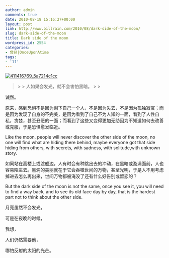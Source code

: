 ```yaml
---
author: admin
comments: true
date: 2010-08-18 15:16:27+00:00
layout: post
link: http://www.billrain.com/2010/08/dark-side-of-the-moon/
slug: dark-side-of-the-moon
title: Dark side of the moon
wordpress_id: 2554
categories:
- 曾经|OnceUponAtime
tags:
- '11'
---
```


[![411416769_5a7214c1cc](http://www.billrain.com/wp-content/uploads/2010/08/411416769_5a7214c1cc_thumb.jpg)](http://www.billrain.com/wp-content/uploads/2010/08/411416769_5a7214c1cc.jpg)

 

<blockquote>  
> 
> 人如果会发光，就不会害怕黑暗。
> 
> </blockquote>

 

诚然。

 

原来，感到恐惧不是因为剩下自己一个人，不是因为失去，不是因为孤独寂寞；而是因为发现了自身的不完美，是因为看到了自己不为人知的一面，看到了人性自私，贪婪，甚至丑恶的一面；而看到了这些又变得更加无助因为不知道如何去改善或克服，于是恐惧愈发临近。

 

Like the moon, people will never discover the other side of the moon, no one will find what are hiding there behind, maybe everyone got that side hiding from others, with secrets, with sadness, with solitude,with unknown story. 

 

如同站在高楼上或渡船边，人有时会有种跳出去的冲动，在黑暗或漩涡面前，人也容易陷进去。黑洞的美丽就在于它会吞噬世间的万物，甚至光明，于是人不用考虑掉进去怎么再出来，世间万物都被淹没了还有什么好告别或留恋的？

 

But the dark side of the moon is not the same, once you see it, you will need to find a way back, and to see its old face day by day, that is the hardest part not to think about the other side.

 

月亮虽然不会发光，

 

可是在夜晚的时候，

 

我想，

 

人们仍然需要他，

 

哪怕反射的太阳的光芒。
